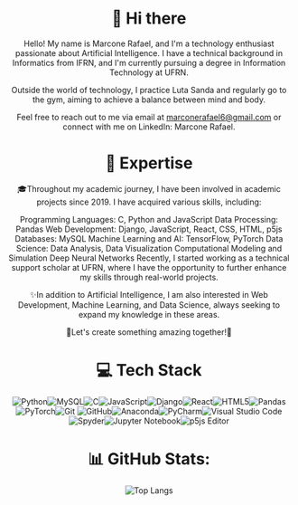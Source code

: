 <div align="center">

<h1>👋 Hi there</h1>
Hello! My name is Marcone Rafael, and I'm a technology enthusiast passionate about Artificial Intelligence. I have a technical background in Informatics from IFRN, and I'm currently pursuing a degree in Information Technology at UFRN.

Outside the world of technology, I practice Luta Sanda and regularly go to the gym, aiming to achieve a balance between mind and body.

Feel free to reach out to me via email at marconerafael6@gmail.com or connect with me on LinkedIn: Marcone Rafael.

<h1>🚀 Expertise</h1>
🎓Throughout my academic journey, I have been involved in academic projects since 2019. I have acquired various skills, including:

Programming Languages: C, Python and JavaScript
Data Processing: Pandas
Web Development: Django, JavaScript, React, CSS, HTML, p5js
Databases: MySQL
Machine Learning and AI: TensorFlow, PyTorch
Data Science: Data Analysis, Data Visualization
Computational Modeling and Simulation
Deep Neural Networks
Recently, I started working as a technical support scholar at UFRN, where I have the opportunity to further enhance my skills through real-world projects.

✨In addition to Artificial Intelligence, I am also interested in Web Development, Machine Learning, and Data Science, always seeking to expand my knowledge in these areas.

🌟Let's create something amazing together!🌟
<h1>💻 Tech Stack</h1>

![Python](https://img.shields.io/badge/python-3670A0?style=for-the-badge&logo=python&logoColor=ffdd54)![MySQL](https://img.shields.io/badge/mysql-%2300f.svg?style=for-the-badge&logo=mysql&logoColor=white)![C](https://img.shields.io/badge/c-%2300599C.svg?style=for-the-badge&logo=c&logoColor=white)![JavaScript](https://img.shields.io/badge/javascript-%23323330.svg?style=for-the-badge&logo=javascript&logoColor=%23F7DF1E)![Django](https://img.shields.io/badge/django-%23092E20.svg?style=for-the-badge&logo=django&logoColor=white)![React](https://img.shields.io/badge/react-%2320232a.svg?style=for-the-badge&logo=react&logoColor=%2361DAFB)![HTML5](https://img.shields.io/badge/html5-%23E34F26.svg?style=for-the-badge&logo=html5&logoColor=white)![Pandas](https://img.shields.io/badge/pandas-%23150458.svg?style=for-the-badge&logo=pandas&logoColor=white)![PyTorch](https://img.shields.io/badge/PyTorch-%23EE4C2C.svg?style=for-the-badge&logo=PyTorch&logoColor=white)![Git](https://img.shields.io/badge/git-%23F05033.svg?style=for-the-badge&logo=git&logoColor=white) ![GitHub](https://img.shields.io/badge/github-%23121011.svg?style=for-the-badge&logo=github&logoColor=white)![Anaconda](https://img.shields.io/badge/Anaconda-%2344A833.svg?style=for-the-badge&logo=anaconda&logoColor=white)![PyCharm](https://img.shields.io/badge/pycharm-143?style=for-the-badge&logo=pycharm&logoColor=black&color=black&labelColor=green)![Visual Studio Code](https://img.shields.io/badge/Visual%20Studio%20Code-0078d7.svg?style=for-the-badge&logo=visual-studio-code&logoColor=white)![Spyder](https://img.shields.io/badge/Spyder-838485?style=for-the-badge&logo=spyder%20ide&logoColor=maroon)![Jupyter Notebook](https://img.shields.io/badge/jupyter-%23FA0F00.svg?style=for-the-badge&logo=jupyter&logoColor=white)![p5js Editor](https://img.shields.io/badge/p5.js-ED225D?style=for-the-badge&logo=p5.js&logoColor=FFFFFF)


<h1>📊 GitHub Stats:</h1>


![Top Langs](https://github-readme-stats.vercel.app/api/top-langs/?username=marconerafael&langs_count=8)</div>
